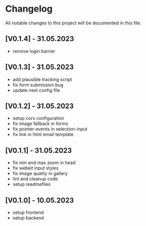 # Changelog

All notable changes to this project will be documented in this file.

## [V0.1.4] - 31.05.2023
- remove login barrier

## [V0.1.3] - 31.05.2023
- add plausible tracking script
- fix form submission bug
- update next config file

## [V0.1.2] - 31.05.2023
- setup cors configuration
- fix image fallback in forms
- fix pointer-events in selection-input
- fix link in html email template

## [V0.1.1] - 31.05.2023
- fix min and max zoom in head
- fix webkit input styles
- fix image quality in gallery
- lint and cleanup code
- setup readmefiles

## [V0.1.0] - 10.05.2023
- setup frontend
- setup backend
